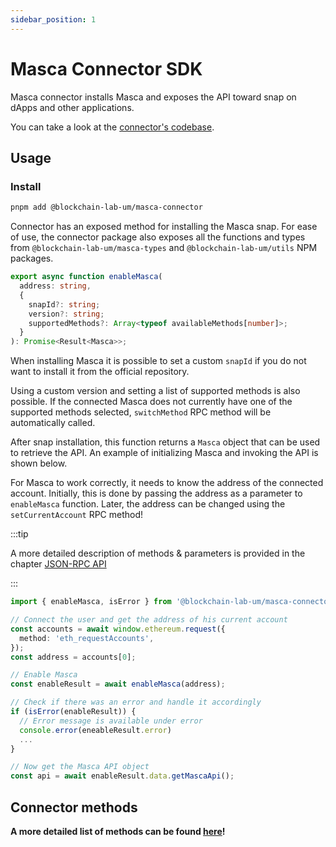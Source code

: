 ```yaml
---
sidebar_position: 1
---
```


# Masca Connector SDK

Masca connector installs Masca and exposes the API toward snap on dApps and other applications.

You can take a look at the [connector's codebase](https://github.com/blockchain-lab-um/ssi-snap/tree/master/packages/connector).

## Usage

### Install

```bash
pnpm add @blockchain-lab-um/masca-connector
```

Connector has an exposed method for installing the Masca snap. For ease of use, the connector package also exposes all the functions and types from `@blockchain-lab-um/masca-types` and `@blockchain-lab-um/utils` NPM packages.

```typescript
export async function enableMasca(
  address: string,
  {
    snapId?: string;
    version?: string;
    supportedMethods?: Array<typeof availableMethods[number]>;
  }
): Promise<Result<Masca>>;
```

When installing Masca it is possible to set a custom `snapId` if you do not want to install it from the official repository.

Using a custom version and setting a list of supported methods is also possible. If the connected Masca does not currently have one of the supported methods selected, `switchMethod` RPC method will be automatically called.

After snap installation, this function returns a `Masca` object that can be used to retrieve the API.
An example of initializing Masca and invoking the API is shown below.

For Masca to work correctly, it needs to know the address of the connected account. Initially, this is done by passing the address as a parameter to `enableMasca` function. Later, the address can be changed using the `setCurrentAccount` RPC method!

:::tip

A more detailed description of methods & parameters is provided in the chapter [JSON-RPC API](../tutorial/rpc-methods.md)

:::

```typescript
import { enableMasca, isError } from '@blockchain-lab-um/masca-connector';

// Connect the user and get the address of his current account
const accounts = await window.ethereum.request({
  method: 'eth_requestAccounts',
});
const address = accounts[0];

// Enable Masca
const enableResult = await enableMasca(address);

// Check if there was an error and handle it accordingly
if (isError(enableResult)) {
  // Error message is available under error
  console.error(eneableResult.error)
  ...
}

// Now get the Masca API object
const api = await enableResult.data.getMascaApi();
```

## Connector methods

**A more detailed list of methods can be found [here](/docs/integrate-masca/general-methods.md)!**
